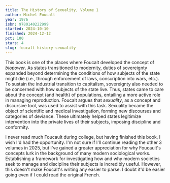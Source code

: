 ```yaml
---
title: The History of Sexuality, Volume 1
author: Michel Foucalt
year: 1976
isbn: 9780140222999
started: 2024-10-10
finished: 2024-12-12
pct: 100
stars: 4
slug: foucalt-history-sexuality
---
```


This book is one of the places where Foucalt developed the concept of <em>biopower</em>. As states transitioned to modernity, duties of sovereignty expanded beyond determining the conditions of how subjects of the state might die (i.e., through enforcement of laws, conscription into wars, etc.). To sustain the industrial transition to capitalism, sovereignty also needed to be concerned with how subjects of the state live. Thus, states came to care about the concept (and health) of populations, entailing a more active role in managing reproduction. Foucalt argues that <em>sexuality</em>, as a concept and discursive tool, was used to assist with this task. Sexuality became the object of scientific and medical investigation, forming new discourses and categories of deviance. These ultimately helped states legitimize intervention into the private lives of their subjects, imposing discipline and conformity.

I never read much Foucault during college, but having finished this book, I wish I'd had the opportunity. I'm not sure if I'll continue reading the other 3 volumes in 2025, but I've gained a greater appreciation for why Foucault's concepts lurk in the background of many modern sociological works. Establishing a framework for investigating how and why modern societies seek to manage and discipline their subjects is incredibly useful. However, this doesn't make Foucalt's writing any easier to parse. I doubt it'd be easier going even if I could read the original French.
